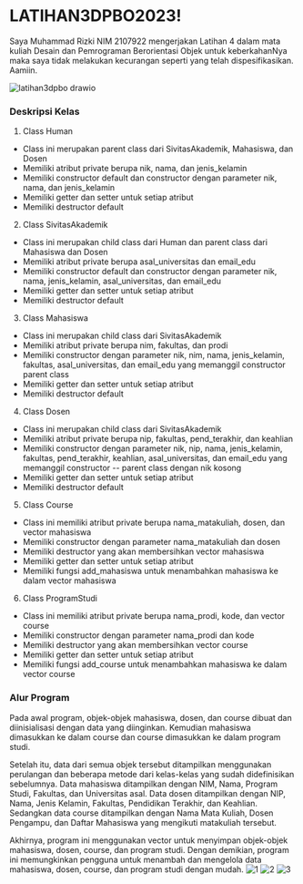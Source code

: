 # LATIHAN3DPBO2023!

Saya Muhammad Rizki NIM 2107922 mengerjakan Latihan 4 dalam mata kuliah Desain dan Pemrograman Berorientasi Objek untuk keberkahanNya maka saya tidak melakukan kecurangan seperti yang telah dispesifikasikan. Aamiin.

![latihan3dpbo drawio](https://user-images.githubusercontent.com/100481579/222139405-5c817f12-f23a-4efc-9c40-8a6334a7b648.png)

### Deskripsi Kelas
1. Class Human
- Class ini merupakan parent class dari SivitasAkademik, Mahasiswa, dan Dosen
- Memiliki atribut private berupa nik, nama, dan jenis_kelamin
- Memiliki constructor default dan constructor dengan parameter nik, nama, dan jenis_kelamin
- Memiliki getter dan setter untuk setiap atribut
- Memiliki destructor default

2. Class SivitasAkademik
- Class ini merupakan child class dari Human dan parent class dari Mahasiswa dan Dosen
- Memiliki atribut private berupa asal_universitas dan email_edu
- Memiliki constructor default dan constructor dengan parameter nik, nama, jenis_kelamin, asal_universitas, dan email_edu
- Memiliki getter dan setter untuk setiap atribut
- Memiliki destructor default

3. Class Mahasiswa
- Class ini merupakan child class dari SivitasAkademik
- Memiliki atribut private berupa nim, fakultas, dan prodi
- Memiliki constructor dengan parameter nik, nim, nama, jenis_kelamin, fakultas, asal_universitas, dan email_edu yang memanggil constructor parent class
- Memiliki getter dan setter untuk setiap atribut
- Memiliki destructor default

4. Class Dosen
- Class ini merupakan child class dari SivitasAkademik
- Memiliki atribut private berupa nip, fakultas, pend_terakhir, dan keahlian
- Memiliki constructor dengan parameter nik, nip, nama, jenis_kelamin, fakultas, pend_terakhir, keahlian, asal_universitas, dan email_edu yang memanggil constructor  -- parent class dengan nik kosong
- Memiliki getter dan setter untuk setiap atribut
- Memiliki destructor default

5. Class Course
- Class ini memiliki atribut private berupa nama_matakuliah, dosen, dan vector mahasiswa
- Memiliki constructor dengan parameter nama_matakuliah dan dosen
- Memiliki destructor yang akan membersihkan vector mahasiswa
- Memiliki getter dan setter untuk setiap atribut
- Memiliki fungsi add_mahasiswa untuk menambahkan mahasiswa ke dalam vector mahasiswa

6. Class ProgramStudi
- Class ini memiliki atribut private berupa nama_prodi, kode, dan vector course
- Memiliki constructor dengan parameter nama_prodi dan kode
- Memiliki destructor yang akan membersihkan vector course
- Memiliki getter dan setter untuk setiap atribut
- Memiliki fungsi add_course untuk menambahkan mahasiswa ke dalam vector course

### Alur Program
Pada awal program, objek-objek mahasiswa, dosen, dan course dibuat dan diinisialisasi dengan data yang diinginkan. Kemudian mahasiswa dimasukkan ke dalam course dan course dimasukkan ke dalam program studi.

Setelah itu, data dari semua objek tersebut ditampilkan menggunakan perulangan dan beberapa metode dari kelas-kelas yang sudah didefinisikan sebelumnya. Data mahasiswa ditampilkan dengan NIM, Nama, Program Studi, Fakultas, dan Universitas asal. Data dosen ditampilkan dengan NIP, Nama, Jenis Kelamin, Fakultas, Pendidikan Terakhir, dan Keahlian. Sedangkan data course ditampilkan dengan Nama Mata Kuliah, Dosen Pengampu, dan Daftar Mahasiswa yang mengikuti matakuliah tersebut.

Akhirnya, program ini menggunakan vector untuk menyimpan objek-objek mahasiswa, dosen, course, dan program studi. Dengan demikian, program ini memungkinkan pengguna untuk menambah dan mengelola data mahasiswa, dosen, course, dan program studi dengan mudah.
![1](https://user-images.githubusercontent.com/100481579/223431925-004fc1aa-68b4-46aa-98bf-23a61b82bf1a.png)
![2](https://user-images.githubusercontent.com/100481579/223431937-9969178c-256e-4194-ae11-ca656d09cbc4.png)
![3](https://user-images.githubusercontent.com/100481579/223431940-d7db6fbb-d99c-4ee4-ba06-c7e25273c6d6.png)


